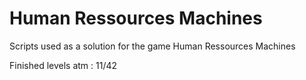 # Human Ressources Machines
Scripts used as a solution for the game Human Ressources Machines

Finished levels atm : 11/42

<!-- Add explanation -->
